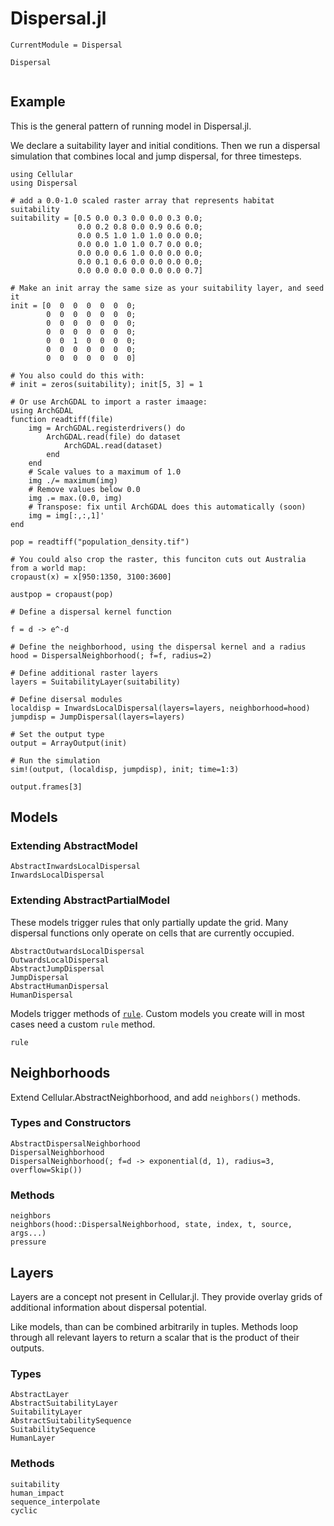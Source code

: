 # Dispersal.jl

```@meta
CurrentModule = Dispersal
```

```@docs
Dispersal
```

```@contents
```

## Example

This is the general pattern of running model in Dispersal.jl. 

We declare a suitability layer and initial conditions. Then we run a dispersal
simulation that combines local and jump dispersal, for three timesteps.

```@example
using Cellular
using Dispersal

# add a 0.0-1.0 scaled raster array that represents habitat suitability
suitability = [0.5 0.0 0.3 0.0 0.0 0.3 0.0;
               0.0 0.2 0.8 0.0 0.9 0.6 0.0;
               0.0 0.5 1.0 1.0 1.0 0.0 0.0;
               0.0 0.0 1.0 1.0 0.7 0.0 0.0;
               0.0 0.0 0.6 1.0 0.0 0.0 0.0;
               0.0 0.1 0.6 0.0 0.0 0.0 0.0;
               0.0 0.0 0.0 0.0 0.0 0.0 0.7]

# Make an init array the same size as your suitability layer, and seed it
init = [0  0  0  0  0  0  0;
        0  0  0  0  0  0  0;
        0  0  0  0  0  0  0;
        0  0  0  0  0  0  0;
        0  0  1  0  0  0  0;
        0  0  0  0  0  0  0;
        0  0  0  0  0  0  0]

# You also could do this with:
# init = zeros(suitability); init[5, 3] = 1

# Or use ArchGDAL to import a raster imaage:
using ArchGDAL
function readtiff(file)
    img = ArchGDAL.registerdrivers() do
        ArchGDAL.read(file) do dataset
            ArchGDAL.read(dataset)
        end
    end
    # Scale values to a maximum of 1.0
    img ./= maximum(img)
    # Remove values below 0.0
    img .= max.(0.0, img)
    # Transpose: fix until ArchGDAL does this automatically (soon)
    img = img[:,:,1]'
end

pop = readtiff("population_density.tif")

# You could also crop the raster, this funciton cuts out Australia from a world map:
cropaust(x) = x[950:1350, 3100:3600]

austpop = cropaust(pop)

# Define a dispersal kernel function

f = d -> e^-d

# Define the neighborhood, using the dispersal kernel and a radius
hood = DispersalNeighborhood(; f=f, radius=2)

# Define additional raster layers
layers = SuitabilityLayer(suitability)

# Define disersal modules
localdisp = InwardsLocalDispersal(layers=layers, neighborhood=hood)
jumpdisp = JumpDispersal(layers=layers)

# Set the output type
output = ArrayOutput(init)

# Run the simulation
sim!(output, (localdisp, jumpdisp), init; time=1:3) 

output.frames[3]
```

## Models

### Extending AbstractModel

```@docs
AbstractInwardsLocalDispersal
InwardsLocalDispersal
```

### Extending AbstractPartialModel

These models trigger rules that only partially update the grid.
Many dispersal functions only operate on cells that are currently occupied.

```@docs
AbstractOutwardsLocalDispersal
OutwardsLocalDispersal
AbstractJumpDispersal
JumpDispersal
AbstractHumanDispersal
HumanDispersal
```

Models trigger methods of [`rule`](@ref). 
Custom models you create will in most cases need a custom `rule` method.

```@docs
rule
```


## Neighborhoods

Extend Cellular.AbstractNeighborhood, and add `neighbors()` methods.

### Types and Constructors

```@docs
AbstractDispersalNeighborhood
DispersalNeighborhood
DispersalNeighborhood(; f=d -> exponential(d, 1), radius=3, overflow=Skip())
```

### Methods

```@docs
neighbors
neighbors(hood::DispersalNeighborhood, state, index, t, source, args...)
pressure
```

## Layers

Layers are a concept not present in Cellular.jl. They provide 
overlay grids of additional information about dispersal potential.

Like models, than can be combined arbitrarily in tuples. Methods loop through
all relevant layers to return a scalar that is the product of their outputs.

### Types

```@docs
AbstractLayer 
AbstractSuitabilityLayer 
SuitabilityLayer 
AbstractSuitabilitySequence 
SuitabilitySequence
HumanLayer
```

### Methods 

```@docs
suitability
human_impact
sequence_interpolate
cyclic
```
